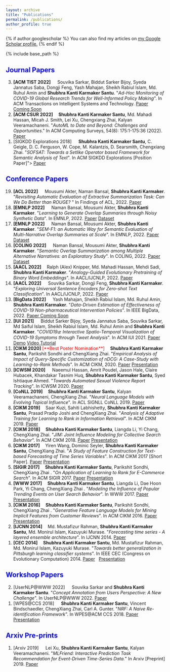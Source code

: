```yaml
---
layout: archive
title: "Publications"
permalink: /publications/
author_profile: true
---
```


{% if author.googlescholar %}
  You can also find my articles on <u><a href="{{author.googlescholar}}">my Google Scholar profile</a>.</u>
{% endif %}

{% include base_path %}


## <span style="color:blue">Journal Papers</span>
<ol reversed=true>
<li> <b>[ACM TIST 2022] &emsp;</b> Souvika Sarkar, Biddut Sarker Bijoy, Syeda Jannatus Saba, Dongji Feng, Yash Mahajan, Sheikh Rabiul Islam, Md. Ruhul Amin and <b>Shubhra Kanti Karmaker Santu</b>. "<i>Ad-Hoc Monitoring of COVID-19 Global Research Trends for Well-Informed Policy Making</i>". In ACM Transactions on Intelligent Systems and Technology.  <a href="https://karmake2.github.io/files/Publications/2022/no.pdf">Paper Coming Soon</a> </li>
<li> <b>[ACM CSUR 2022] &emsp;</b><b>Shubhra Kanti Karmaker Santu</b>, Md. Mahadi Hassan, Micah J. Smith, Lei Xu, Chengxiang Zhai, Kalyan Veeramachaneni. "<i>AutoML to Date and Beyond: Challenges and Opportunities</i>." In ACM Computing Surveys, 54(8): 175:1-175:36 (2022).  <a href="https://karmake2.github.io/files/Publications/2021/AutoML.pdf">Paper</a> </li>
<li>[SIGKDD Explorations 2018] &emsp; <b>Shubhra Kanti Karmaker Santu</b>, C. Geigle, D. C. Ferguson, W. Cope, M. Kalantzis, D. Searsmith, Chengxiang Zhai. "<i>SOFSAT: Towards a Setlike Operator based Framework for Semantic Analysis of Text</i>". In ACM SIGKDD Explorations [Position Paper]"> <a href="https://karmake2.github.io/files/Publications/2018/SOFSAT.pdf">Paper</a></li>
</ol>



## <span style="color:blue">Conference Papers</span>
<ol reversed>

<li> <b>[ACL 2022] &emsp;</b> Mousumi Akter, Naman Bansal, <b>Shubhra Kanti Karmaker</b>. "<i>Revisiting Automatic Evaluation of Extractive Summarization Task: Can We Do Better than ROUGE? </i>" In Findings of ACL, 2022. <a href="/files/Publications/2022/Sem-nCG.pdf">Paper</a> </li>

<li> <b>[EMNLP 2022] &emsp;</b> Naman Bansal, Mousumi Akter,  <b>Shubhra Kanti Karmaker</b>. "<i>Learning to Generate Overlap Summaries through Noisy Synthetic Data</i>". In EMNLP, 2022. <a href="/files/Publications/2022/SOFSAT_Synthetic_Data.pdf">Paper</a>	 <a href="/files/Publications/2022/SOFSAT_Data.zip">Dataset</a></li>

<li> <b>[EMNLP 2022] &emsp;</b> Naman Bansal, Mousumi Akter,  <b>Shubhra Kanti Karmaker</b>. "<i>SEM-F1: an Automatic Way for Semantic Evaluation of Multi-Narrative Overlap Summaries at Scale</i>". In EMNLP, 2022. <a href="/files/Publications/2022/SEM_F1.pdf">Paper</a>	<a href="/files/Publications/2022/SOFSAT_Data.zip">Dataset</a></li>

<li> <b>[COLING 2022] &emsp;</b> Naman Bansal, Mousumi Akter,  <b>Shubhra Kanti Karmaker</b>. "<i>Semantic Overlap Summarization among Multiple Alternative Narratives: an Exploratory Study</i>". In COLING, 2022. <a href="/files/Publications/2022/SOFSAT_Intro.pdf">Paper</a>	<a href="/files/Publications/2022/SOFSAT_Data.zip">Dataset</a></li>

<li> <b>[AACL 2022] &emsp;</b>Ralph (Alex) Knipper, Md. Mahadi Hassan, Mehdi Sadi, <b>Shubhra Kanti Karmaker</b>. "<i>Analogy-Guided Evolutionary Pretraining of Binary Word Embeddings</i>". In AACL/IJCNLP, 2022. <a href="/files/Publications/2022/Genetic_Embedding.pdf">Paper</a> </li>

<li> <b>[AACL 2022] &emsp;</b> Souvika Sarkar, Dongji Feng, <b>Shubhra Kanti Karmaker</b>. "<i>Exploring Universal Sentence Encoders for Zero-shot Text Classification</i>". In AACL/IJCNLP, 2022. <a href="/files/Publications/2022/Annotate_USE.pdf">Paper</a> </li>

<li> <b>[BigData 2022] &emsp;</b> Yash Mahajan, Sheikh Rabiul Islam, Md. Ruhul Amin, <b>Shubhra Kanti Karmaker</b>. "<i>Data-Driven Estimation of Effectiveness of COVID-19 Non-pharmaceutical Intervention Policies</i>". In IEEE BigData, 2022. <a href="/files/Publications/2022/no.pdf">Paper Coming Soon</a> </li>

<li> <b>[IUI 2021]  &emsp;</b> Biddut Sarker Bijoy, Syeda Jannatus Saba, Souvika Sarkar, Md Saiful Islam, Sheikh Rabiul Islam, Md. Ruhul Amin and <b>Shubhra Kanti Karmaker</b>. "<i>COVID19𝛼: Interactive Spatio-Temporal Visualization of COVID-19 Symptoms through Tweet Analysis</i>". In ACM IUI 2021.  <a href="https://karmake2.github.io/files/Publications/2021/COVID19.pdf">Paper</a>  <a href="https://bijoy-sust.github.io/Covid19/">Demo</a>	<a href="https://drive.google.com/file/d/1Buj9xNEZsKLLSSjaqnuWrynIJ4qWmeMC/view?usp=sharing">Video Tutorial</a></li>

<li> <b>[CIKM 2020] </b><span style="color:red"> [**Best Poster Nomination**]</span>  &emsp;<b>Shubhra Kanti Karmaker Santu</b>, Parikshit Sondhi and ChengXiang Zhai. "<i>Empirical Analysis of Impact of Query-Specific Customization of nDCG: A Case-Study with Learning-to-Rank Methods</i>". In ACM CIKM, 2020. 	<a href="https://karmake2.github.io/files/Publications/2020/NDCG.pdf">Paper</a>  <a href="https://karmake2.github.io/files/Publications/2020/NDCG.pdf">Presentation</a></li>

<li> <b>[ICWSM 2020] &emsp;</b>  Naeemul Hassan, Amrit Poudel, Jason Hale, Claire Hubacek, Khandakar Tasnim Huq, <b>Shubhra Kanti Karmaker Santu</b>, Syed Ishtiaque Ahmed. "<i>Towards Automated Sexual Violence Report Tracking</i>".	In ICWSM 2020. 	<a href="https://karmake2.github.io/files/Publications/2019/Metoo.pdf">Paper</a>	</li>

<li> <b>[CoNLL 2019] &emsp;</b><b>Shubhra Kanti Karmaker Santu</b>, Kalyan Veeramachaneni, ChengXiang Zhai. "<i>Neural Language Models with Evolving Topical Influence</i>".	In ACL SIGNLL CoNLL 2019. <a href="https://karmake2.github.io/files/Publications/2019/TILM.pdf">Paper</a></li>

<li> <b>[CIKM 2019] &emsp;</b>Saar Kuzi, Sahiti Labhishetty, <b>Shubhra Kanti Karmaker Santu</b>, Prasad Pradip Joshi and ChengXiang Zhai. "<i>Analysis of Adaptive Training for Learning to Rank in Information Retrieval</i>". In ACM CIKM 2019. <a href="https://karmake2.github.io/files/Publications/2019/Robust_LTR.pdf">Paper</a>	</li>

<li><b>[CIKM 2018] &emsp;</b><b>Shubhra Kanti Karmaker Santu</b>, Liangda Li, Yi Chang, ChengXiang Zhai. "<i>JIM: Joint Influence Modeling for Collective Search Behavior</i>".  In ACM CIKM 2018. <a href="https://karmake2.github.io/files/Publications/2018/Multivariate_Influence.pdf">Paper</a>	<a href="https://karmake2.github.io/files/Publications/2018/JIM.pptx">Presentation</a></li>

<li><b>[CIKM 2017] &emsp;</b>Yiren Wang, Dominic Seyler, <b>Shubhra Kanti Karmaker Santu</b>, ChengXiang Zhai. "<i>A Study of Feature Construction for Text-based Forecasting of Time Series Variables</i>". In ACM CIKM 2017 [Short Paper]. <a href="https://karmake2.github.io/files/Publications/2017/sp0985-wangA.pdf">Paper</a>	<a href="https://karmake2.github.io/files/Publications/2017/CIKM2017-poster.pdf">Presentation</a>	</li>

<li> <b>[SIGIR 2017] &emsp;</b><b>Shubhra Kanti Karmaker Santu</b>, Parikshit Sondhi, ChengXiang Zhai	. "<i>On Application of Learning to Rank for E-Commerce Search</i>". In ACM SIGIR 2017. <a href="https://karmake2.github.io/files/Publications/2017/LETOR_ECOM.pdf">Paper</a>	<a href="https://karmake2.github.io/files/Publications/2017/SIGIRPresentation.pptx">Presentation</a></li>

<li><b>[WWW 2017] &emsp;</b><b>Shubhra Kanti Karmaker Santu</b>, Liangda Li, Dae Hoon Park, Yi Chang, ChengXiang Zhai	. "<i>Modeling the Influence of Popular Trending Events on User Search Behavior</i>". In WWW 2017. <a href="https://karmake2.github.io/files/Publications/2017/InfluenceModeling.pdf">Paper</a>  <a href="https://karmake2.github.io/files/Publications/2017/WWWPresentation.pptx">Presentation</a></li>	

<li><b>[CIKM 2016] &emsp;</b><b>Shubhra Kanti Karmaker Santu</b>, Parikshit Sondhi, ChengXiang Zhai	. "<i>Generative Feature Language Models for Mining Implicit Features from Customer Reviews</i>". In  ACM CIKM 2016. <a href="https://karmake2.github.io/files/Publications/2016/ImplicitFeatureMining.pdf">Paper</a>	<a href="https://karmake2.github.io/files/Publications/2016/CIKMPresentationImplicitFeatures.pptx">Presentation</a></li>	

<li><b>[IJCNN 2014] &emsp;</b>Md. Mustafizur Rahman, <b>Shubhra Kanti Karmaker Santu</b>, Md. Monirul Islam, Kazuyuki Murase. "<i>Forecasting time series - A layered ensemble architecture</i>". In IJCNN 2014. <a href="https://karmake2.github.io/files/Publications/2014/IJCNN_TSF.pdf">Paper</a></li>

<li><b>[CEC 2014] &emsp;</b><b>Shubhra Kanti Karmaker Santu</b>, Md. Mustafizur Rahman, Md. Monirul Islam, Kazuyuki Murase. "<i>Towards better generalization in Pittsburgh learning classifier systems</i>". In IEEE CEC (Congress on Evolutionary Computation) 2014. <a href="https://karmake2.github.io/files/Publications/2014/CEC_EDARIC.pdf">Paper</a>	&nbsp;&nbsp;<a href="https://karmake2.github.io/files/Publications/2014/EDARIC_Presenation.pptx">Presentation</a>	</li>
</ol>



## <span style="color:blue">Workshop Papers</span>
<ol reversed>
<li>[UserNLP@WWW 2022] &emsp; Souvika Sarkar and <b>Shubhra Kanti Karmaker Santu</b>. "<i>Concept Annotation from Users Perspective: A New Challenge</i>". In UserNLP@WWW  2022. <a href="https://karmake2.github.io/files/Publications/2022/Annotate.pdf">Paper</a>	</li>
<li>[WPES@CCS 2018] &emsp; <b>Shubhra Kanti Karmaker Santu</b>, Vincent Bindschaedler, ChengXiang Zhai, Carl A. Gunter. "<i>NRF: A Naive Re-identification Framework</i>". In WPES@ACM CCS 2018. <a href="https://karmake2.github.io/files/Publications/2018/NRF.pdf">Paper</a>	<a href="https://karmake2.github.io/files/Publications/2018/NRF.pptx">Presentation</a>	</li>
</ol>





## <span style="color:blue">Arxiv Pre-prints</span>
<ol reversed>
<li> [Arxiv 2019] &emsp; Lei Xu, <b>Shubhra Kanti Karmaker Santu</b>, Kalyan Veeramachaneni. "<i>MLFriend: Interactive Prediction Task Recommendation for Event-Driven Time-Series Data.</i>" In Arxiv [Preprint] 2019. <a href="https://karmake2.github.io/files/Publications/2019/MLFriend.pdf">Paper</a></li>
</ol>





	






